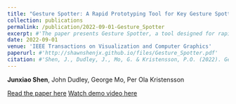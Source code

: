 ```yaml
---
title: "Gesture Spotter: A Rapid Prototyping Tool for Key Gesture Spotting in Virtual and Augmented Reality Applications"
collection: publications
permalink: /publication/2022-09-01-Gesture_Spotter
excerpt: #'The paper presents Gesture Spotter, a tool designed for rapid prototyping and evaluation of key gesture spotting algorithms in virtual and augmented reality environments.'
date: 2022-09-01
venue: 'IEEE Transactions on Visualization and Computer Graphics'
paperurl: #'http://shawnshenjx.github.io/files/Gesture_Spotter.pdf'
citation: #'Shen, J., Dudley, J., Mo, G. & Kristensson, P.O. (2022). Gesture Spotter: A Rapid Prototyping Tool for Key Gesture Spotting in Virtual and Augmented Reality Applications. IEEE Transactions on Visualization and Computer Graphics, 28(11), pp.3618-3628.'
---
```

**Junxiao Shen**, John Dudley, George Mo, Per Ola Kristensson

[Read the paper here](http://shawnshenjx.github.io/files/Gesture_Spotter.pdf)
[Watch demo video here](https://www.youtube.com/watch?v=ctY8-VT6MDY&feature=youtu.be)